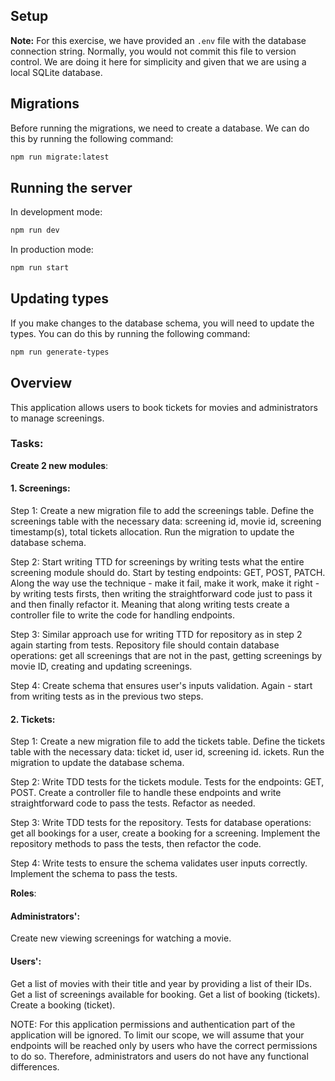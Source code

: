 ## Setup

**Note:** For this exercise, we have provided an `.env` file with the database connection string. Normally, you would not commit this file to version control. We are doing it here for simplicity and given that we are using a local SQLite database.

## Migrations

Before running the migrations, we need to create a database. We can do this by running the following command:

```bash
npm run migrate:latest
```

## Running the server

In development mode:

```bash
npm run dev
```

In production mode:

```bash
npm run start
```

## Updating types

If you make changes to the database schema, you will need to update the types. You can do this by running the following command:

```bash
npm run generate-types
```

## Overview

This application allows users to book tickets for movies and administrators to manage screenings.

### Tasks:
**Create 2 new modules**:

#### 1. Screenings:

Step 1: Create a new migration file to add the screenings table. Define the screenings table with the necessary data: screening id, movie id, screening timestamp(s), total tickets allocation.
Run the migration to update the database schema.

Step 2: Start writing TTD for screenings by writing tests what the entire screening module should do. Start by testing endpoints: GET, POST, PATCH. Along the way use the technique - make it fail, make it work, make it right - by writing tests firsts, then writing the straightforward code just to pass it and then finally refactor it. Meaning that along writing tests create a controller file to write the code for handling endpoints.

Step 3: Similar approach use for writing TTD for repository as in step 2 again starting from tests. Repository file should contain database operations: get all screenings that are not in the past, getting screenings by movie ID, creating and updating screenings.

Step 4: Create schema that ensures user's inputs validation. Again - start from writing tests as in the previous two steps.

#### 2. Tickets:

Step 1: Create a new migration file to add the tickets table. Define the tickets table with the necessary data: ticket id, user id, screening id.
ickets.
Run the migration to update the database schema.

Step 2: Write TDD tests for the tickets module. Tests for the endpoints: GET, POST. Create a controller file to handle these endpoints and write straightforward code to pass the tests. Refactor as needed.

Step 3: Write TDD tests for the repository. Tests for database operations: get all bookings for a user, create a booking for a screening. Implement the repository methods to pass the tests, then refactor the code.

Step 4: Write tests to ensure the schema validates user inputs correctly. Implement the schema to pass the tests.


**Roles**:

#### Administrators':

Create new viewing screenings for watching a movie.

#### Users':

Get a list of movies with their title and year by providing a list of their IDs.
Get a list of screenings available for booking.
Get a list of booking (tickets).
Create a booking (ticket).

NOTE: For this application permissions and authentication part of the application will be ignored. To limit our scope, we will assume that your endpoints will be reached only by users who have the correct permissions to do so. Therefore, administrators and users do not have any functional differences.


